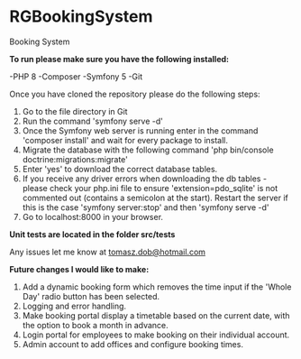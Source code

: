 # RGBookingSystem
Booking System

**To run please make sure you have the following installed:**

-PHP 8
-Composer
-Symfony 5
-Git

Once you have cloned the repository please do the following steps:

1. Go to the file directory in Git
2. Run the command 'symfony serve -d'
3. Once the Symfony web server is running enter in the command 'composer install' and wait for every package to install.
4. Migrate the database with the following command 'php bin/console doctrine:migrations:migrate' 
5. Enter 'yes' to download the correct database tables.
6. If you receive any driver errors when downloading the db tables - please check your php.ini file to ensure 'extension=pdo_sqlite' is not commented out (contains a semicolon at the start). Restart the server if this is the case 'symfony server:stop' and then 'symfony serve -d'
7. Go to localhost:8000 in your browser. 

**Unit tests are located in the folder src/tests**


Any issues let me know at tomasz.dob@hotmail.com

**Future changes I would like to make:**

1. Add a dynamic booking form which removes the time input if the 'Whole Day' radio button has been selected.
2. Logging and error handling.
3. Make booking portal display a timetable based on the current date, with the option to book a month in advance.
4. Login portal for employees to make booking on their individual account.
5. Admin account to add offices and configure booking times.
